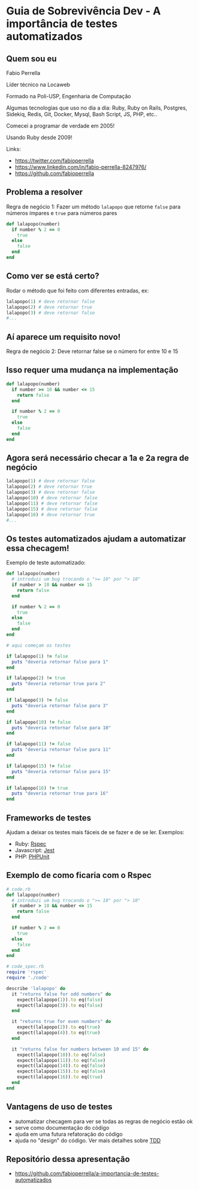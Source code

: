 # Guia de Sobrevivência Dev - A importância de testes automatizados

## Quem sou eu

Fabio Perrella

Líder técnico na Locaweb

Formado na Poli-USP, Engenharia de Computação

Algumas tecnologias que uso no dia a dia: Ruby, Ruby on Rails, Postgres, Sidekiq, Redis, Git, Docker, Mysql, Bash Script, JS, PHP, etc..

Comecei a programar de verdade em 2005!

Usando Ruby desde 2009!

Links:

- https://twitter.com/fabioperrella
- https://www.linkedin.com/in/fabio-perrella-8247976/
- https://github.com/fabioperrella

## Problema a resolver

Regra de negócio 1: Fazer um método `lalapopo` que retorne `false` para números ímpares e `true` para números pares

```ruby
def lalapopo(number)
  if number % 2 == 0
    true
  else
    false
  end
end
```

## Como ver se está certo?

Rodar o método que foi feito com diferentes entradas, ex:

```ruby
lalapopo(1) # deve retornar false
lalapopo(2) # deve retornar true
lalapopo(3) # deve retornar false
#...
```

## Aí aparece um requisito novo!

Regra de negócio 2: Deve retornar false se o número for entre 10 e 15

## Isso requer uma mudança na implementação

```ruby
def lalapopo(number)
  if number >= 10 && number <= 15
    return false
  end

  if number % 2 == 0
    true
  else
    false
  end
end
```

## Agora será necessário checar a 1a e 2a regra de negócio

```ruby
lalapopo(1) # deve retornar false
lalapopo(2) # deve retornar true
lalapopo(3) # deve retornar false
lalapopo(10) # deve retornar false
lalapopo(11) # deve retornar false
lalapopo(15) # deve retornar false
lalapopo(16) # deve retornar true
#...
```

## Os testes automatizados ajudam a automatizar essa checagem!

Exemplo de teste automatizado:

```ruby
def lalapopo(number)
  # introduzi um bug trocando o ">= 10" por "> 10"
  if number > 10 && number <= 15
    return false
  end

  if number % 2 == 0
    true
  else
    false
  end
end

# aqui começam os testes

if lalapopo(1) != false
  puts "deveria retornar false para 1"
end

if lalapopo(2) != true
  puts "deveria retornar true para 2"
end

if lalapopo(3) != false
  puts "deveria retornar false para 3"
end

if lalapopo(10) != false
  puts "deveria retornar false para 10"
end

if lalapopo(11) != false
  puts "deveria retornar false para 11"
end

if lalapopo(15) != false
  puts "deveria retornar false para 15"
end

if lalapopo(16) != true
  puts "deveria retornar true para 16"
end
```

## Frameworks de testes

Ajudam a deixar os testes mais fáceis de se fazer e de se ler. Exemplos:

- Ruby: [Rspec](https://rspec.info/)
- Javascript: [Jest](https://jestjs.io/)
- PHP: [PHPUnit](https://phpunit.de/)

## Exemplo de como ficaria com o Rspec

```ruby
# code.rb
def lalapopo(number)
  # introduzi um bug trocando o ">= 10" por "> 10"
  if number > 10 && number <= 15
    return false
  end

  if number % 2 == 0
    true
  else
    false
  end
end

# code_spec.rb
require 'rspec'
require './code'

describe 'lalapopo' do
  it "returns false for odd numbers" do
    expect(lalapopo(1)).to eq(false)
    expect(lalapopo(3)).to eq(false)
  end

  it "returns true for even numbers" do
    expect(lalapopo(2)).to eq(true)
    expect(lalapopo(4)).to eq(true)
  end

  it "returns false for numbers between 10 and 15" do
    expect(lalapopo(10)).to eq(false)
    expect(lalapopo(11)).to eq(false)
    expect(lalapopo(14)).to eq(false)
    expect(lalapopo(15)).to eq(false)
    expect(lalapopo(16)).to eq(true)
  end
end
```

## Vantagens de uso de testes

- automatizar checagem para ver se todas as regras de negócio estão ok
- serve como documentação do código
- ajuda em uma futura refatoração do código
- ajuda no "design" do código. Ver mais detalhes sobre [TDD](https://www.devmedia.com.br/test-driven-development-tdd-simples-e-pratico/18533)

## Repositório dessa apresentação

- https://github.com/fabioperrella/a-importancia-de-testes-automatizados